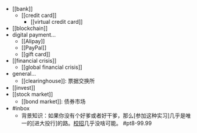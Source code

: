 - [[bank]]
    - [[credit card]]
        - [[virtual credit card]]
- [[blockchain]]
- digital payment...
    - [[Alipay]]
    - [[PayPal]]
    - [[gift card]]
- [[financial crisis]]
    - [[global financial crisis]]
- general...
    - [[clearinghouse]]: 票据交换所
- [[invest]]
- [[stock market]]
    - [[bond market]]: 债券市场 
- #inbox
    - 背景知识：如果你没有个好爹或者好干爹，那么[参加这种实习]几乎是唯一的[进大投行]的路。[校招](https://bbs.saraba1st.com/2b/forum.php?mod=viewthread&tid=1998811&extra=page%3D1%26filter%3Dtypeid%26typeid%3D139&page=3)几乎没啥可能。 #pt8-99.99
